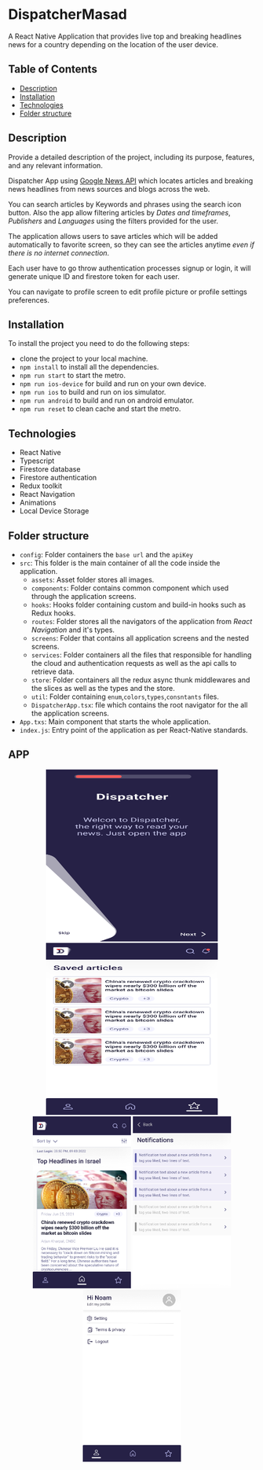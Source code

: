 # DispatcherMasad

A React Native Application that provides live top and breaking headlines news for a country depending on the location of the user device.

## Table of Contents

- [Description](#description)
- [Installation](#installation)
- [Technologies](#technologies)
- [Folder structure](#folder-structure)

## Description

Provide a detailed description of the project, including its purpose, features, and any relevant information.

Dispatcher App using [Google News API](https://newsapi.org/) which locates articles and breaking news headlines from news sources and blogs across the web.

You can search articles by Keywords and phrases using the search icon button.
Also the app allow filtering articles by *Dates and timeframes*, *Publishers* and *Languages*
using the filters provided for the user.

The application allows users to save articles which will be added automatically to favorite screen, so they can see the articles anytime *even if there is no internet connection*.

Each user have to go throw authentication processes signup or login, it will generate unique ID and firestore token for each user.

You can navigate to profile screen to edit profile picture or profile settings preferences. 
## Installation

To install the project you need to do the following steps: 
* clone the project to your local machine.
* `npm install` to install all the dependencies.
* `npm run start` to start the metro.
* `npm run ios-device` for build and run on your own device.
* `npm run ios` to build and run on ios simulator.
* `npm run android` to build and run on android emulator.
* `npm run reset` to clean cache and start the metro.


## Technologies
* React Native
* Typescript
* Firestore database
* Firestore authentication
* Redux toolkit
* React Navigation
* Animations
* Local Device Storage

## Folder structure
- `config`: Folder containers the `base url` and the `apiKey`
- `src`: This folder is the main container of all the code inside the application.
  - `assets`: Asset folder stores all images.
  - `components`: Folder contains common component which used through the application screens.
  - `hooks`: Hooks folder containing custom and build-in hooks such as Redux hooks.
  - `routes`: Folder stores all the navigators of the application from *React Navigation* and it's types.
  - `screens`: Folder that contains all application screens and the nested screens.
  - `services`: Folder containers all the files that responsible for handling the cloud and authentication requests as well as the api calls to retrieve data.
  - `store`: Folder containers all the redux async thunk middlewares and the slices as well as the types and the store.
  - `util`: Folder containing `enum`,`colors`,`types`,`consntants` files.
  - `DispatcherApp.tsx`: file which contains the root navigator for the all the application screens.
 - `App.txs`: Main component that starts the whole application.
 - `index.js`: Entry point of the application as per React-Native standards.

## APP


<div align="center">
  <img src="./src/assets/svg/onBoardingScreen.svg" width="350" height="350" title="hover text">
  <img src="./src/assets/svg/FavoriteScreen.svg" width="350" height="350" title="hover text">
  <img src="./src/assets/svg/HomeScreen.png" width="200" height="350" title="hover text">
  <img src="./src/assets/svg/NotificationScreen.png" width="200" height="350" title="hover text">
  <img src="./src/assets/svg/ProfileScreen.png" width="200" height="350" title="hover text">
</div>